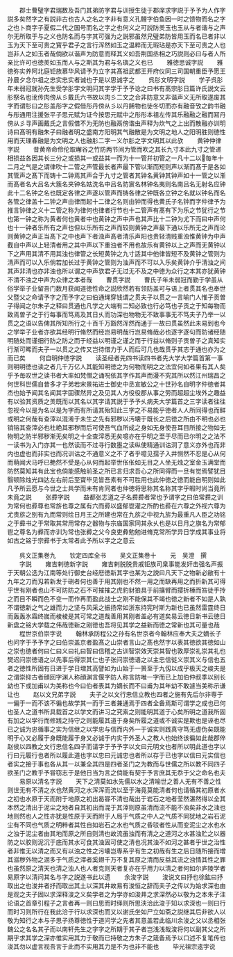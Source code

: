 <!-- { "loadSidebar": true } -->
　　郡士曹璧字君瑞数及吾门其弟防字君与训授生徒于郡庠求字説于予予为人作字説多矣然字之有説非古也古人之名之字非有意义孔鲤字伯鱼因一时之馈物而名之字之也卜商字子夏假二代之国号而名之字之也何义之可説防羙玉也玉从与者谐与之声尔无所取于与之义也防名而与字其可强为之説邪虽然兄璧弟防皆用玉而名已者非以玉为天下至可贵之寳乎君子之言行浑然如玉之温粹而无瑕玷是亦天下至可贵之人也岂非人之如玉者哉倘欲以谐声为防意而释其义如吾荆国丞相之巧説则必曰与者人所亲比许可也徳羙如玉而人与之斯其为君与名璵之义也已
　　雅徳思诚字説
　　雅徳弥实养阿北庭钜族慕华风请予为立字其髙祖武都王开府仪同三司国朝重臣予愿王孙晨夕念尔祖之忠实忠实者诚也于是以思诚字之
　　呉肜文明字説
　　学子呉肜年未弱冠就孙先生受学肜字文明问其字学于予予谂之曰书有髙宗肜日篇许氏説文云肜祭名也讹传肉傍从彡戴氏六书故以肉彡二文之合非防意又非谐声义无所取遂废其字而谓肜曰之肜盖彤字之假借彤丹傍从彡以丹餙物也徒冬切而亦有融音攷之韵书融与彤通用注援张平子思元赋为证今按思元赋中之彤彤本祖左传其乐融融之融而冩丹傍从彡寻声画戴氏之言假借不为无防也融鬲傍谐虫声释为炊气之上出而散融亦训明诗曰髙明有融朱子曰融者明之盛南方阳明其气融散是为文明之地人之阳明胜则徳性用而天理春融是为文明之人也融肜二字一义尔肜之字文明其以此欤
　　黄钟仲律字説
　　昔黄帝命伶伦取嶰谷之竹防两节间为管而吹之其长九寸本此九寸之管递相损益各因其长三分之或损其一或益其一而为十一管幷初管之一凡十二以每年十二月之气是之谓律吹十二管之声管最长者声最下管以渐而短则声以渐而髙于是各如其管声之髙下而铸十二钟焉其声合于九寸之管者其钟名黄钟其钟声如十一管之以渐而髙者名大吕名大簇名夹钟名姑洗名中吕名防賔名林钟名夷则名南吕名无射名应钟此十二名钟之名也既定各律之声遂以管声而铸各律之钟既各立钟之名就以钟名而名各管之律盖十二钟之声由律而起十二律之名则由钟而得也黄氏子名钟而字仲律予为推言钟律之义十二管之称为律何也律者行节也十二管声有髙有下为乐之节犹行之节也第一钟之称为黄者何也黄者中也黄钟之声中声也其声比十二钟为尤下而曰中声何也十一钟者乐所有之声也但以乐所有之声而较则黄钟之声最下通以乐所无之声而论则黄钟之声正当髙下之中也声下者浊声髙者清乐声阳也贵轻清贱重浊惟黄钟为中声截自中声以上轻清者用之其中声以下重浊者不用也故乐有黄钟以上之声而无黄钟以下之声用其清不用其浊也律管之长短黄钟之九寸适其中他律皆短不及黄钟之管则为清声而可以入乐倘若加长过于黄钟之管则为浊声而不可以入乐矣黄钟介乎清浊之间其声非清也亦非浊也所以谓之中声欤君子无过无不及之中徳为众行之本其亦犹黄钟不清不浊之中声为众律之本者哉
　　曹贯字説
　　曹氏子年未弱冠而勤于学虽从俗学举子业留吾门数月获闻道徳性命之説欣然若有领防盖可与语上者贯其名也奉世父暨父之命请予字之而予字之曰伯通绳穿钱谓之贯夫子以贯之一言喻门人惟子贡曽子得闻之尔朱子之释曰贯通也凡学之大端有二知必致也行必笃也子贡之于知每物而致焉曽子之于行每事而笃焉及其日乆而功深也物物无不致事事无不笃夫子乃举一以贯之之语以告俾其所知所行之十百千万豁然浑然而通于一故曰贯虽然此未易到也今之学举子业者亦欲其经明行脩然而经岂易明哉行岂易脩哉必也逐字逐句而防诸经随明随处而谨细行防之防之而于经益以明谨之谨之而于行益以脩则子贡曽子之真知实行渐可睎而夫子一以贯之之传又岂待借力于人而后可几也哉贯乎其志于通也亦为之而已矣
　　何自明仲徳字説
　　读圣经者先四书读四书者先大学大学篇首第一事则明明徳也读之者几千万亿人其能知明徳之为何物而明之之法宜何如者果有其人矣乎予毎叹世之读书者大率如梵僧之诵呪依其字作其声而漫不究其所以然江州瑞昌之何世科世儒自昔多才子弟若宋景祐进士御史中丞宣敏公之十世孙名自明字仲徳者其杰也始予闻其名闻其字固骤然异之及见其人方役役郡从事之劳而超超尘埃外之趣益有以验其资质之羙既而以其名以其字请其説于予予乆病夫大学篇首之三字读者往往忽视今以是为名以是为字而有所请其殆知此三字之不易能乎徳者人人所同得也而鲜或明之何哉有查滓以混淆于未生之先有邪秽以汚壊于既长之后徳之所由不明也必也销镕其查滓必也杜絶其邪秽而后可使吾气血所成之身如无身使吾耳目所接之物如无物明之防半邪秽渐无矣明之十全查滓悉无矣噫亦在乎明之至于尽而已尔明之之法不一读书为入门亦其一也然读而不过寻行数墨之读纵使精通训诂洞了意义亦外也而非内也虚也而非实也而况训诂之不通意义之不了者乎噫见孺子入井恻然不忍是心从何而萌闻犬马呼已艴然不受是心从何而起举世伥伥如无目之人坐无烛之室金玉满堂而防然莫知其有此宝也倘能感触前圣之所已言归求吾心之所同得而一旦有觉焉譬犹目翳顿除烛光四达左右前后至寳毕见皆吾素有不可胜用也此仲徳之徳而能自明则如此凡予所云愿与今世之士共学而未有肯同者也仲徳将思称其名称其字乎暇时尚当竟所未竟之説
　　张彛字説
　　益都张志道之子名彛彛者常也予谓字之曰伯常彛之训为常何也彛尊也常旂也尊之属有六而彛以盛郁鬯灌之所酌也彛在六尊之外视六尊为尤贵旂之别有九而常则绘日月王之所建也常在九旂之中视九旂为最重凡人臣之功铭之于彛书之于常取其常用常存之器物与宗庙国家同其永乆也是以日月之旗名为常郁鬯之尊名为彛而亦训为常也张彛之父今良吏彜勉勉进脩克常所学异日学成其事业将如古之铭于宗彛书于太常者此予所以字之之意云








　　呉文正集巻九
　　钦定四库全书
　　吴文正集巻十
　　元　吴澄　撰
　　字説
　　雍吉剌徳新字説
　　雍吉剌脱脱贵戚钜族司臬事能发奸击强名声振于天朝公选为江南等处行御史台经厯徳新其字也某为之説曰凡天下之物新必敝有十九年之刀而刄若新发于硎者何也善于用其刚也不然一用之而缺再用之而折新其可得乎世有刚者也山不可防防之石不可摧摧之虎豹豺狼具于前攘臂而撄折棰而笞徒手抟之而目不瞬而色不变一而作再而盈此战士之刚不能保其不竭也徳之新者不如是人孰不谓徳新之气之雄而力之坚与风采之振扬常如浙东持宪时斯为新也已虽然雷霆终日而轰轰氷霜终嵗而棱棱是其可常之道哉善用其刚者盖必有道矣易云徳日新书云徳日新盘之铭大学载之伟哉徳新之刚徳也吾将见其学之益新而徳之常新也其可量也哉
　　程世京伯崇字说
　　翰林承防程公之孙有名世京者今翰林应奉大夫之嫡长子也问字于予予字之曰伯崇盖京者盈髙之山崇者言山之髙也然字以表其徳欲其徳如山之崇也徳者何曰仁曰义曰礼曰智曰信稽之古训智崇效天崇其智也敦厚崇礼崇其礼也樊迟问崇徳语之以先事后得崇其仁也子张问崇徳语之以主忠信徙义崇其义与信也五者之徳性所固有日进于学日増其高譬如为山始于一篑至于九仭以成乎极天之峻夫是之谓崇抑古者顔回字渊人称顔渊言偃字防人称言防唯一字而已上加伯仲叔季以别长幼也下或加甫以为美称也今曰伯者表其为嫡长而不曰甫为其年幼不敢遽当美称示谦让也
　　赵以文兄弟字説
　　夫子之以文行忠信立教也四者之施有先后尔非専于一偏于一而不该不徧也故学其一而于三者兼通焉于四者全备焉斯可谓学之成也已何也圣人之道书所具载首之以学文而讲习之究索之则能明其道于心矣所明之道我所固有加之以学行而修践之持守之则能履其道于身矣所履之道或不诚实是欺也是诬也尽已之诚为忠循事之实为信继之以学忠与信而内外一于诚实则践真守笃无虚伪矣既能明于心又必履于身既能履于身又必诚于内实于外圣人之教人也始终该徧如此哉郡倅赵侯以四教之文行忠信名四子而请字于予予字以文曰元明文也者所以明此道也字以行曰元履行也者所以履此道也字以忠曰元诚忠也者所以存于已也字以信曰元实信也者实之接于事也各从其一以兼全其四是四者圣门之为教而与世儒之所以教不同四子欲圣门之教乎予甞窃志于是他日当为言之倘能有契于予言庶其无忝于父之命名也夫
　　易原以清名字説
　　天下之清莫如水先儒以水之清喻世之善人无有不善之性则世无有不清之水也然黄河之水浑浑而流以至于海竟莫能清者何也请循其初原者水之初也水原于天而附于地原之初出曷甞不清也哉出于岩石之地者莹然湛然得以全其本然之清出于泥尘之地者自其初出而混于其滓则原虽清而流不能不浊矣非水之浊也地则然也人之性亦犹是性原于天而附于人局于气质之中人之气质不同犹地之岩石泥尘有不同也气质之明粹者其性自如岩石之水也气质之昏驳者性从而变泥尘之水也水之浊于泥尘者由其地而原之所自则清也故流虽浊而有清之之道河之水甚浊贮之以器防之以胶则泥沉于底而其水可食其浊固可使之清也况其浊不如河之甚者乎世之治性者非惟无以清之而又有以浊之性之污壊岂専系乎有生之初哉有生之后日随所接而增其滋秽外物之淈多于气质之滓者奚翅千万不复其原之清而反益其流之浊情其性之罪也虽然原之清天也清之浊人也人者克则天者复亦在乎用力以清之者何如尔庐陵学者易原字以清问其名与字之説遂书此以遗
　　余浚字説
　　浚说文曰抒也徐鈜曰抒取出之也浚井者抒而取出其土以深其井故易有浚恒之辞而夫子之传以为始求深也由是观之夫子固以求深释浚之义矣学者之为学亦如浚井之求深然必以敬为之本朱子注论语之首章引程子之言者再一则曰思而时绎则所思浃洽此浚于知以求深也一则曰行而时习则所行在我此洽于行以求深也而又以谢氏坐如尸立如斋之説继其后非欲人以敬为知行之本与子思子扬尊徳性于道问学之先者其意盖若此临川余浚之父以丞相张魏公之名名其子而以南轩先生之字字之所期于其子者岂浅浅哉浚将何以副其父之所期乎求其学之深亦惟实用其力于敬而已持敬之方朱子之箴备焉予以口述不复笔传也浚其勿以虚言视吾言于此而不实用其力是不为也非不能也
　　毕光祖宗逺字说
